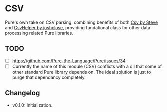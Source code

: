 # CSV

Pure's own take on CSV parsing, combining benefits of both [Csv by Steve](https://www.nuget.org/packages/Csv) and [CsvHelper by joshclose](https://www.nuget.org/packages/CsvHelper), providing fundational class for other data processing related Pure libraries.

## TODO

- [ ] https://github.com/Pure-the-Language/Pure/issues/34
- [ ] Currently the name of this module (CSV) conflicts with a dll that some of other standard Pure library depends on. The ideal solution is just to purge that dependancy completely.

## Changelog

* v0.1.0: Initialization.